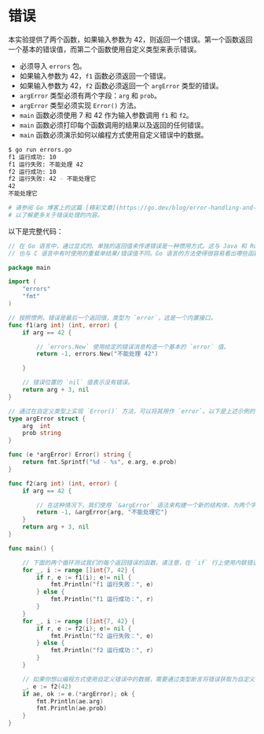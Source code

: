 # 错误

本实验提供了两个函数，如果输入参数为 42，则返回一个错误。第一个函数返回一个基本的错误值，而第二个函数使用自定义类型来表示错误。

- 必须导入 `errors` 包。
- 如果输入参数为 42，`f1` 函数必须返回一个错误。
- 如果输入参数为 42，`f2` 函数必须返回一个 `argError` 类型的错误。
- `argError` 类型必须有两个字段：`arg` 和 `prob`。
- `argError` 类型必须实现 `Error()` 方法。
- `main` 函数必须使用 7 和 42 作为输入参数调用 `f1` 和 `f2`。
- `main` 函数必须打印每个函数调用的结果以及返回的任何错误。
- `main` 函数必须演示如何以编程方式使用自定义错误中的数据。

```sh
$ go run errors.go
f1 运行成功: 10
f1 运行失败: 不能处理 42
f2 运行成功: 10
f2 运行失败: 42 - 不能处理它
42
不能处理它

# 请参阅 Go 博客上的这篇 [精彩文章](https://go.dev/blog/error-handling-and-go)
# 以了解更多关于错误处理的内容。
```

以下是完整代码：

```go
// 在 Go 语言中，通过显式的、单独的返回值来传递错误是一种惯用方式。这与 Java 和 Ruby 等语言中使用的异常形成对比，
// 也与 C 语言中有时使用的重载单结果/错误值不同。Go 语言的方法使得很容易看出哪些函数返回错误，并使用与处理任何其他非错误任务相同的语言结构来处理它们。

package main

import (
	"errors"
	"fmt"
)

// 按照惯例，错误是最后一个返回值，类型为 `error`，这是一个内置接口。
func f1(arg int) (int, error) {
	if arg == 42 {

		// `errors.New` 使用给定的错误消息构造一个基本的 `error` 值。
		return -1, errors.New("不能处理 42")

	}

	// 错误位置的 `nil` 值表示没有错误。
	return arg + 3, nil
}

// 通过在自定义类型上实现 `Error()` 方法，可以将其用作 `error`。以下是上述示例的一个变体，它使用自定义类型来显式表示参数错误。
type argError struct {
	arg  int
	prob string
}

func (e *argError) Error() string {
	return fmt.Sprintf("%d - %s", e.arg, e.prob)
}

func f2(arg int) (int, error) {
	if arg == 42 {

		// 在这种情况下，我们使用 `&argError` 语法来构建一个新的结构体，为两个字段 `arg` 和 `prob` 提供值。
		return -1, &argError{arg, "不能处理它"}
	}
	return arg + 3, nil
}

func main() {

	// 下面的两个循环测试我们的每个返回错误的函数。请注意，在 `if` 行上使用内联错误检查是 Go 代码中的常见习惯用法。
	for _, i := range []int{7, 42} {
		if r, e := f1(i); e!= nil {
			fmt.Println("f1 运行失败：", e)
		} else {
			fmt.Println("f1 运行成功：", r)
		}
	}
	for _, i := range []int{7, 42} {
		if r, e := f2(i); e!= nil {
			fmt.Println("f2 运行失败：", e)
		} else {
			fmt.Println("f2 运行成功：", r)
		}
	}

	// 如果你想以编程方式使用自定义错误中的数据，需要通过类型断言将错误获取为自定义错误类型的实例。
	_, e := f2(42)
	if ae, ok := e.(*argError); ok {
		fmt.Println(ae.arg)
		fmt.Println(ae.prob)
	}
}

```

